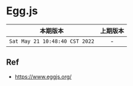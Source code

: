 # Egg.js

|本期版本| 上期版本
|:---:|:---:
`Sat May 21 10:48:40 CST 2022` | -


## Ref

* <https://www.eggjs.org/>